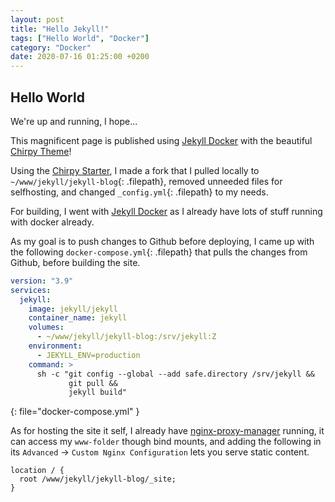 ```yaml
---
layout: post
title: "Hello Jekyll!"
tags: ["Hello World", "Docker"]
category: "Docker"
date: 2020-07-16 01:25:00 +0200
---
```


## Hello World

We're up and running, I hope...

<!--more-->

This magnificent page is published using [Jekyll Docker](https://github.com/envygeeks/jekyll-docker/blob/master/README.md) with the beautiful [Chirpy Theme](https://chirpy.cotes.page/)!

Using the [Chirpy Starter](https://github.com/cotes2020/chirpy-starter/generate), I made a fork that I pulled locally to `~/www/jekyll/jekyll-blog`{: .filepath}, removed unneeded files for selfhosting, and changed `_config.yml`{: .filepath} to my needs.

For building, I went with [Jekyll Docker](https://github.com/envygeeks/jekyll-docker/blob/master/README.md) as I already have lots of stuff running with docker already.

As my goal is to push changes to Github before deploying, I came up with the following `docker-compose.yml`{: .filepath} that pulls the changes from Github, before building the site.

```yml
version: "3.9"
services:
  jekyll:
    image: jekyll/jekyll
    container_name: jekyll
    volumes:
      - ~/www/jekyll/jekyll-blog:/srv/jekyll:Z
    environment:
      - JEKYLL_ENV=production
    command: >
      sh -c "git config --global --add safe.directory /srv/jekyll &&
             git pull &&
             jekyll build" 
```
{: file="docker-compose.yml" }

As for hosting the site it self, I already have [nginx-proxy-manager](https://nginxproxymanager.com/) running, it can access my `www-folder` though bind mounts, and adding the following in its `Advanced` -> `Custom Nginx Configuration` lets you serve static content.

```
location / {
  root /www/jekyll/jekyll-blog/_site;
}
```

